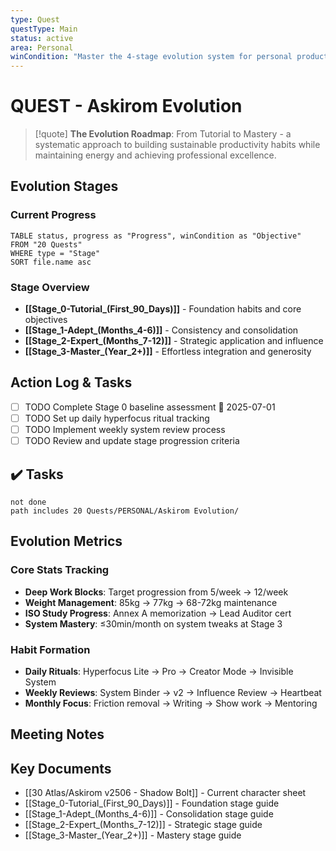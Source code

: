 ```yaml
---
type: Quest
questType: Main
status: active
area: Personal
winCondition: "Master the 4-stage evolution system for personal productivity and professional excellence"
---
```


# QUEST - Askirom Evolution

> [!quote]
> **The Evolution Roadmap**: From Tutorial to Mastery - a systematic approach to building sustainable productivity habits while maintaining energy and achieving professional excellence.

## Evolution Stages

### Current Progress
```dataview
TABLE status, progress as "Progress", winCondition as "Objective"
FROM "20 Quests"
WHERE type = "Stage"
SORT file.name asc
```

### Stage Overview
- **[[Stage_0-Tutorial_(First_90_Days)]]** - Foundation habits and core objectives
- **[[Stage_1-Adept_(Months_4-6)]]** - Consistency and consolidation
- **[[Stage_2-Expert_(Months_7-12)]]** - Strategic application and influence
- **[[Stage_3-Master_(Year_2+)]]** - Effortless integration and generosity

## Action Log & Tasks

- [ ] TODO Complete Stage 0 baseline assessment 📅 2025-07-01
- [ ] TODO Set up daily hyperfocus ritual tracking
- [ ] TODO Implement weekly system review process
- [ ] TODO Review and update stage progression criteria

## ✔️ Tasks

```tasks
not done
path includes 20 Quests/PERSONAL/Askirom Evolution/
```

## Evolution Metrics

### Core Stats Tracking
- **Deep Work Blocks**: Target progression from 5/week → 12/week
- **Weight Management**: 85kg → 77kg → 68-72kg maintenance
- **ISO Study Progress**: Annex A memorization → Lead Auditor cert
- **System Mastery**: ≤30min/month on system tweaks at Stage 3

### Habit Formation
- **Daily Rituals**: Hyperfocus Lite → Pro → Creator Mode → Invisible System
- **Weekly Reviews**: System Binder → v2 → Influence Review → Heartbeat
- **Monthly Focus**: Friction removal → Writing → Show work → Mentoring

## Meeting Notes

## Key Documents
- [[30 Atlas/Askirom v2506 - Shadow Bolt]] - Current character sheet
- [[Stage_0-Tutorial_(First_90_Days)]] - Foundation stage guide
- [[Stage_1-Adept_(Months_4-6)]] - Consolidation stage guide
- [[Stage_2-Expert_(Months_7-12)]] - Strategic stage guide
- [[Stage_3-Master_(Year_2+)]] - Mastery stage guide
